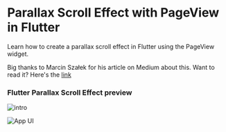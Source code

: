 # Parallax Scroll Effect with PageView in Flutter

Learn how to create a parallax scroll effect in Flutter using the PageView widget.

Big thanks to Marcin Szałek for his article on Medium about this. Want to read it? Here's the [link](https://medium.com/flutter-community/parallax-effect-in-pageview-ui-tickets-challenge-bc9ba3d49dca) 

### Flutter Parallax Scroll Effect preview

![intro](intro.gif)

![App UI](/ui.png)
